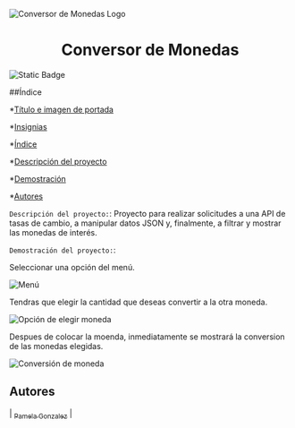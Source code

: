 ![Conversor de Monedas Logo](https://github.com/user-attachments/assets/f1461fad-5cdd-4be6-9726-1078dc21ac5d)
<h1 align="center"> Conversor de Monedas </h1>
<img alt="Static Badge" src="https://img.shields.io/badge/Fecha-Octubre%202024-pink?style=flat">

##Índice

*[Título e imagen de portada](#Título-e-imagen-de-portada)

*[Insignias](#insignias)

*[Índice](#índice)

*[Descripción del proyecto](#descripción-del-proyecto)

*[Demostración](#Demostración)

*[Autores](#Autores)

`Descripción del proyecto:`: Proyecto para realizar solicitudes a una API de tasas de cambio, a manipular datos JSON y, finalmente, a filtrar y mostrar las monedas de interés.

`Demostración del proyecto:`: 

Seleccionar una opción del menú.

![Menú](https://github.com/user-attachments/assets/98605107-01cd-4b0d-bd2d-8b695337ed83)

Tendras que elegir la cantidad que deseas convertir a la otra moneda.

![Opción de elegir moneda](https://github.com/user-attachments/assets/5092712f-a727-4aae-81f9-06711769d368)

Despues de colocar la moenda, inmediatamente se mostrará la conversion de las monedas elegidas.

![Conversión de moneda](https://github.com/user-attachments/assets/26ab16f0-6d7b-4930-aadf-59fe012b090e)

## Autores

| [<sub>Pamela Gonzalez</sub>](https://github.com/PamelaMorgana) |
